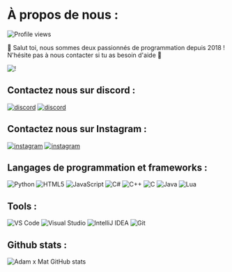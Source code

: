 # À propos de nous : 
 ![Profile views](https://komarev.com/ghpvc/?username=deveIops&color=blue)

👋 Salut toi, nous sommes deux passionnés de programmation depuis 2018 ! N'hésite pas à nous contacter si tu as besoin d'aide 🙂

![!](https://i.imgur.com/EkYQqF6.gif)

## Contactez nous sur discord :
[![discord](https://img.shields.io/badge/discord-roiab-%237289DA)](https://discord.com/users/roiab)
[![discord](https://img.shields.io/badge/discord-roimat-%237289DA)](https://discord.com/users/roimat)

## Contactez nous sur Instagram :
[![instagram](https://img.shields.io/badge/instagram-adamqlff-%23E4405F)](https://www.instagram.com/adamqlff) 
[![instagram](https://img.shields.io/badge/instagram-1shnok-%23E4405F)](https://www.instagram.com/1shnok)

## Langages de programmation et frameworks : 
![Python](https://skillicons.dev/icons?i=python)
![HTML5](https://skillicons.dev/icons?i=html)
![JavaScript](https://skillicons.dev/icons?i=javascript)
![C#](https://skillicons.dev/icons?i=c#)
![C++](https://skillicons.dev/icons?i=cpp)
![C](https://skillicons.dev/icons?i=c)
![Java](https://skillicons.dev/icons?i=java)
![Lua](https://skillicons.dev/icons?i=lua)

## Tools :
![VS Code](https://skillicons.dev/icons?i=vscode)
![Visual Studio](https://skillicons.dev/icons?i=visualstudio)
![IntelliJ IDEA](https://skillicons.dev/icons?i=idea)
![Git](https://skillicons.dev/icons?i=git)

## Github stats :
![Adam x Mat GitHub stats](https://github-readme-stats.vercel.app/api?username=deveIops&show_icons=true&theme=radical)
